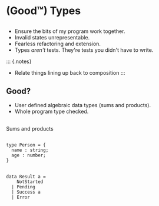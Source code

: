 # (Good&#8482;) Types

##

- Ensure the bits of my program work together.
- Invalid states unrepresentable.
- Fearless refactoring and extension.
- Types _aren't_ tests. They're tests you didn't have to write.

::: {.notes}
- Relate things lining up back to composition
:::

## Good?

- User defined algebraic data types (sums and products).
- Whole program type checked.

## 

Sums and products

##

```{.ts}
type Person = {
  name : string;
  age : number;
}
```

##

```{.haskell}
data Result a =
    NotStarted
  | Pending
  | Success a
  | Error
```
